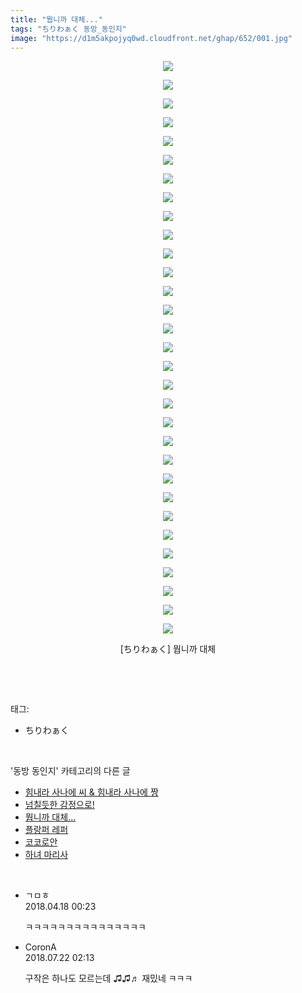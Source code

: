 ```yaml
---
title: "뭡니까 대체..."
tags: "ちりわぁく 동방_동인지"
image: "https://d1m5akpojyq0wd.cloudfront.net/ghap/652/001.jpg"
---
```

<div class="article">
<p style="text-align: center; clear: none; float: none;"><img src="{{ site.imgserver6 }}/ghap/652/001.jpg"/></p>
<p style="text-align: center; clear: none; float: none;"><img src="{{ site.imgserver6 }}/ghap/652/002.jpg"/></p>
<p style="text-align: center; clear: none; float: none;"><img src="{{ site.imgserver6 }}/ghap/652/003.jpg"/></p>
<p style="text-align: center; clear: none; float: none;"><img src="{{ site.imgserver6 }}/ghap/652/004.jpg"/></p>
<p style="text-align: center; clear: none; float: none;"><img src="{{ site.imgserver6 }}/ghap/652/005.jpg"/></p>
<p style="text-align: center; clear: none; float: none;"><img src="{{ site.imgserver6 }}/ghap/652/006.jpg"/></p>
<p style="text-align: center; clear: none; float: none;"><img src="{{ site.imgserver6 }}/ghap/652/007.jpg"/></p>
<p style="text-align: center; clear: none; float: none;"><img src="{{ site.imgserver6 }}/ghap/652/008.jpg"/></p>
<p style="text-align: center; clear: none; float: none;"><img src="{{ site.imgserver6 }}/ghap/652/009.jpg"/></p>
<p style="text-align: center; clear: none; float: none;"><img src="{{ site.imgserver6 }}/ghap/652/010.jpg"/></p>
<p style="text-align: center; clear: none; float: none;"><img src="{{ site.imgserver6 }}/ghap/652/011.jpg"/></p>
<p style="text-align: center; clear: none; float: none;"><img src="{{ site.imgserver6 }}/ghap/652/012.jpg"/></p>
<p style="text-align: center; clear: none; float: none;"><img src="{{ site.imgserver6 }}/ghap/652/013.jpg"/></p>
<p style="text-align: center; clear: none; float: none;"><img src="{{ site.imgserver6 }}/ghap/652/014.jpg"/></p>
<p style="text-align: center; clear: none; float: none;"><img src="{{ site.imgserver6 }}/ghap/652/015.jpg"/></p>
<p style="text-align: center; clear: none; float: none;"><img src="{{ site.imgserver6 }}/ghap/652/016.jpg"/></p>
<p style="text-align: center; clear: none; float: none;"><img src="{{ site.imgserver6 }}/ghap/652/017.jpg"/></p>
<p style="text-align: center; clear: none; float: none;"><img src="{{ site.imgserver6 }}/ghap/652/018.jpg"/></p>
<p style="text-align: center; clear: none; float: none;"><img src="{{ site.imgserver6 }}/ghap/652/019.jpg"/></p>
<p style="text-align: center; clear: none; float: none;"><img src="{{ site.imgserver6 }}/ghap/652/020.jpg"/></p>
<p style="text-align: center; clear: none; float: none;"><img src="{{ site.imgserver6 }}/ghap/652/021.jpg"/></p>
<p style="text-align: center; clear: none; float: none;"><img src="{{ site.imgserver6 }}/ghap/652/022.jpg"/></p>
<p style="text-align: center; clear: none; float: none;"><img src="{{ site.imgserver6 }}/ghap/652/023.jpg"/></p>
<p style="text-align: center; clear: none; float: none;"><img src="{{ site.imgserver6 }}/ghap/652/024.jpg"/></p>
<p style="text-align: center; clear: none; float: none;"><img src="{{ site.imgserver6 }}/ghap/652/025.jpg"/></p>
<p style="text-align: center; clear: none; float: none;"><img src="{{ site.imgserver6 }}/ghap/652/026.jpg"/></p>
<p style="text-align: center; clear: none; float: none;"><img src="{{ site.imgserver6 }}/ghap/652/027.jpg"/></p>
<p style="text-align: center; clear: none; float: none;"><img src="{{ site.imgserver6 }}/ghap/652/028.jpg"/></p>
<p style="text-align: center; clear: none; float: none;"><img src="{{ site.imgserver6 }}/ghap/652/029.jpg"/></p>
<p style="text-align: center; clear: none; float: none;"><img src="{{ site.imgserver6 }}/ghap/652/030.jpg"/></p>
<p style="text-align: center; clear: none; float: none;"><img src="{{ site.imgserver6 }}/ghap/652/031.jpg"/></p>
<p style="text-align: center; clear: none; float: none;">[ちりわぁく] 뭡니까 대체</p>
<p><br/></p>
</div><br/>
<div class="tagTrail">
<p>태그: </p>
<ul>
<li>ちりわぁく</li>
</ul>
</div><br/>
<div class="another">
<p>'동방 동인지' 카테고리의 다른 글</p>
<ul>
<li><a href="/ghap_654">힘내라 사나에 씨 &amp; 힘내라 사나에 짱</a></li>
<li><a href="/ghap_653">넘칠듯한 감정으로!</a></li>
<li><a href="/ghap_652">뭡니까 대체...</a></li>
<li><a href="/ghap_651">플랑퍼 레퍼</a></li>
<li><a href="/ghap_649">코코로안</a></li>
<li><a href="/ghap_648">하녀 마리사</a></li>
</ul>
</div><br/>
<div class="cb_module cb_fluid">
<div class="cb_wrt cb_profile">
<div class="comment">
<ul>
<li class="cb_thumb_off" id="comment15240526">
<div class="cb_comment_area">
<div class="cb_info_area">
<div class="cb_section">
<span class="cb_nick_name">ㄱㅁㅎ</span>
</div>
<div class="cb_section">
<span class="cb_date">2018.04.18 00:23 </span>
</div>
</div>
<div class="cb_dsc_comment">
<p class="cb_dsc">
											ㅋㅋㅋㅋㅋㅋㅋㅋㅋㅋㅋㅋㅋㅋㅋ
										</p>
</div>
</div></li>
<li class="cb_thumb_off" id="comment15291481">
<div class="cb_comment_area">
<div class="cb_info_area">
<div class="cb_section">
<span class="cb_nick_name">CoronA</span>
</div>
<div class="cb_section">
<span class="cb_date">2018.07.22 02:13 </span>
</div>
</div>
<div class="cb_dsc_comment">
<p class="cb_dsc">
											구작은 하나도 모르는데 ♫♫♬ 재밌네 ㅋㅋㅋ
										</p>
</div>
</div></li>
</ul>
</div>
</div><!-- commentList close -->
</div><br/>
